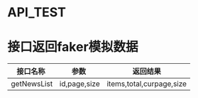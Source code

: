 # API_TEST
接口返回faker模拟数据
==========
|  接口名称  |  参数  | 返回结果 |
| :-------: |:------:|:-------:|
| getNewsList|id,page,size|items,total,curpage,size|
